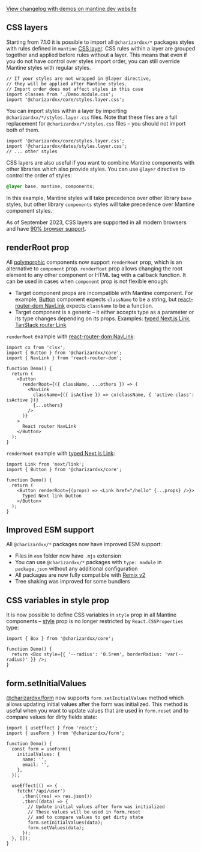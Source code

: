 [View changelog with demos on mantine.dev website](https://mantine.dev/changelog/7-1-0)

## CSS layers

Starting from 7.1.0 it is possible to import all `@charizardxx/*` packages styles with rules
defined in `mantine` [CSS layer](https://developer.mozilla.org/en-US/docs/Web/CSS/@layer).
CSS rules within a layer are grouped together and applied before rules without a layer. This means that
even if you do not have control over styles import order, you can still override Mantine styles with
regular styles.

```tsx
// If your styles are not wrapped in @layer directive,
// they will be applied after Mantine styles.
// Import order does not affect styles in this case
import classes from './Demo.module.css';
import '@charizardxx/core/styles.layer.css';
```

You can import styles within a layer by importing `@charizardxx/*/styles.layer.css` files.
Note that these files are a full replacement for `@charizardxx/*/styles.css` files –
you should not import both of them.

```tsx
import '@charizardxx/core/styles.layer.css';
import '@charizardxx/dates/styles.layer.css';
// ... other styles
```

CSS layers are also useful if you want to combine Mantine components with other libraries which also
provide styles. You can use `@layer` directive to control the order of styles:

```scss
@layer base, mantine, components;
```

In this example, Mantine styles will take precedence over other library `base` styles, but other library
`components` styles will take precedence over Mantine component styles.

As of September 2023, CSS layers are supported in all modern browsers and have [90% browser support](https://caniuse.com/css-cascade-layers).

## renderRoot prop

All [polymorphic](https://mantine.dev/guides/polymorphic) components now support `renderRoot` prop, which
is an alternative to `component` prop. `renderRoot` prop allows changing the root element
to any other component or HTML tag with a callback function. It can be used in cases when
`component` prop is not flexible enough:

- Target component props are incompatible with Mantine component. For example, [Button](https://mantine.dev/core/button) component expects `className`
  to be a string, but [react-router-dom NavLink](https://reactrouter.com/en/6.16.0/components/nav-link) expects
  `className` to be a function.
- Target component is a generic – it either accepts type as a parameter or its type changes depending
  on its props. Examples: [typed Next.js Link](https://nextjs.org/docs/app/building-your-application/configuring/typescript#statically-typed-links), [TanStack router Link](https://tanstack.com/router/v1)

`renderRoot` example with [react-router-dom NavLink](https://reactrouter.com/en/6.16.0/components/nav-link):

```tsx
import cx from 'clsx';
import { Button } from '@charizardxx/core';
import { NavLink } from 'react-router-dom';

function Demo() {
  return (
    <Button
      renderRoot={({ className, ...others }) => (
        <NavLink
          className={({ isActive }) => cx(className, { 'active-class': isActive })}
          {...others}
        />
      )}
    >
      React router NavLink
    </Button>
  );
}
```

`renderRoot` example with [typed Next.js Link](https://nextjs.org/docs/app/building-your-application/configuring/typescript#statically-typed-links):

```tsx
import Link from 'next/link';
import { Button } from '@charizardxx/core';

function Demo() {
  return (
    <Button renderRoot={(props) => <Link href="/hello" {...props} />}>
      Typed Next link button
    </Button>
  );
}
```

## Improved ESM support

All `@charizardxx/*` packages now have improved ESM support:

- Files in `esm` folder now have `.mjs` extension
- You can use `@charizardxx/*` packages with `type: module` in `package.json` without any additional configuration
- All packages are now fully compatible with [Remix v2](https://remix.run/blog/remix-v2)
- Tree shaking was improved for some bundlers

## CSS variables in style prop

It is now possible to define CSS variables in `style` prop in all Mantine components –
[style](https://mantine.dev/styles/style) prop is no longer restricted by `React.CSSProperties` type:

```tsx
import { Box } from '@charizardxx/core';

function Demo() {
  return <Box style={{ '--radius': '0.5rem', borderRadius: 'var(--radius)' }} />;
}
```

## form.setInitialValues

[@charizardxx/form](https://mantine.dev/form/values/#setinitialvalues-handler) now supports `form.setInitialValues` method
which allows updating initial values after the form was initialized. This method is useful when you
want to update values that are used in `form.reset` and to compare values for dirty fields state:

```tsx
import { useEffect } from 'react';
import { useForm } from '@charizardxx/form';

function Demo() {
  const form = useForm({
    initialValues: {
      name: '',
      email: '',
    },
  });

  useEffect(() => {
    fetch('/api/user')
      .then((res) => res.json())
      .then((data) => {
        // Update initial values after form was initialized
        // These values will be used in form.reset
        // and to compare values to get dirty state
        form.setInitialValues(data);
        form.setValues(data);
      });
  }, []);
}
```
